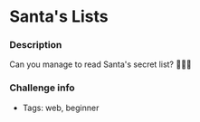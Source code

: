 # Santa's Lists

### Description
Can you manage to read Santa's secret list? 🎅🎅🎅

### Challenge info
- Tags: web, beginner
